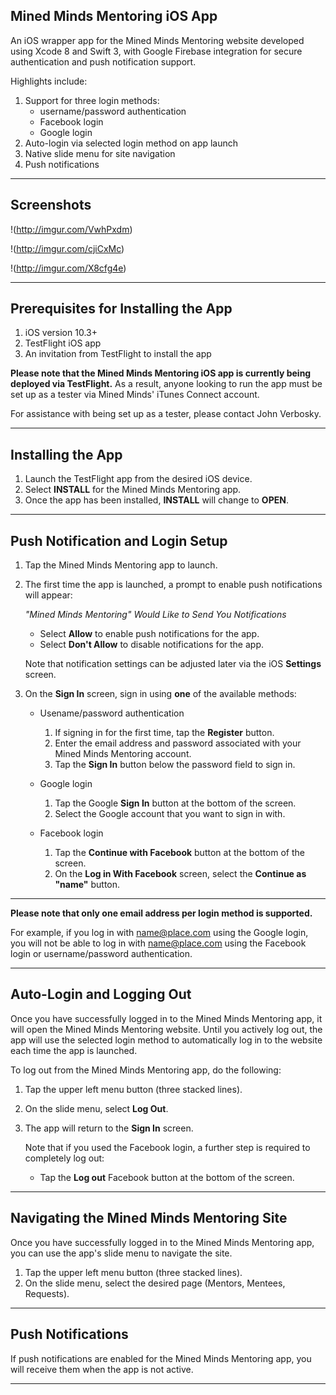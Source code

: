 ## Mined Minds Mentoring iOS App ##

An iOS wrapper app for the Mined Minds Mentoring website developed using Xcode 8 and Swift 3, with Google Firebase integration for secure authentication and push notification support.

Highlights include:

1. Support for three login methods:
	- username/password authentication
	- Facebook login
	- Google login
2. Auto-login via selected login method on app launch
3. Native slide menu for site navigation
4. Push notifications

----------

## Screenshots ##

!(http://imgur.com/VwhPxdm)

!(http://imgur.com/cjiCxMc)

!(http://imgur.com/X8cfg4e)

----------

## Prerequisites for Installing the App ##

1. iOS version 10.3+
2. TestFlight iOS app
3. An invitation from TestFlight to install the app

**Please note that the Mined Minds Mentoring iOS app is currently being deployed via TestFlight.**  As a result, anyone looking to run the app must be set up as a tester via Mined Minds' iTunes Connect account. 

For assistance with being set up as a tester, please contact John Verbosky.

----------

## Installing the App ##

1. Launch the TestFlight app from the desired iOS device.
2. Select **INSTALL** for the Mined Minds Mentoring app.
3. Once the app has been installed, **INSTALL** will change to **OPEN**.

----------

## Push Notification and Login Setup ##

1. Tap the Mined Minds Mentoring app to launch.
2. The first time the app is launched, a prompt to enable push notifications will appear:

	*"Mined Minds Mentoring" Would Like to Send You Notifications*

	- Select **Allow** to enable push notifications for the app.
	- Select **Don't Allow** to disable notifications for the app.

	Note that notification settings can be adjusted later via the iOS **Settings** screen.

3. On the **Sign In** screen, sign in using **one** of the available methods:

	- Usename/password authentication
		1. If signing in for the first time, tap the **Register** button.
		2. Enter the email address and password associated with your Mined Minds Mentoring account.
		3. Tap the **Sign In** button below the password field to sign in.  
	
	- Google login
		1.  Tap the Google **Sign In** button at the bottom of the screen.
		2.  Select the Google account that you want to sign in with.  

	- Facebook login
		1. Tap the **Continue with Facebook** button at the bottom of the screen.
		2. On the **Log in With Facebook** screen, select the **Continue as "name"** button.

----------

**Please note that only one email address per login method is supported.**

For example, if you log in with name@place.com using the Google login, you will not be able to log in with name@place.com using the Facebook login or username/password authentication. 

----------

## Auto-Login and Logging Out ##

Once you have successfully logged in to the Mined Minds Mentoring app, it will open the Mined Minds Mentoring website.  Until you actively log out, the app will use the selected login method to automatically log in to the website each time the app is launched.

To log out from the Mined Minds Mentoring app, do the following:

1. Tap the upper left menu button (three stacked lines).
2. On the slide menu, select **Log Out**.
3. The app will return to the **Sign In** screen.

	Note that if you used the Facebook login, a further step is required to completely log out:

	- Tap the **Log out** Facebook button at the bottom of the screen.

----------

## Navigating the Mined Minds Mentoring Site ##

Once you have successfully logged in to the Mined Minds Mentoring app, you can use the app's slide menu to navigate the site.

1. Tap the upper left menu button (three stacked lines).
2. On the slide menu, select the desired page (Mentors, Mentees, Requests).

----------

## Push Notifications ##

If push notifications are enabled for the Mined Minds Mentoring app, you will receive them when the app is not active.

----------
